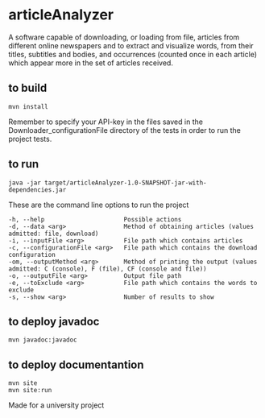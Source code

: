 # articleAnalyzer
A software capable of downloading, or loading from file, articles from different online newspapers and to extract and visualize words, from their titles, subtitles and bodies, and occurrences (counted once in each article) which appear more in the set of articles received.

## to build
    mvn install

Remember to specify your API-key in the files saved in the Downloader_configurationFile directory of the tests in order to run the project tests.

## to run
    java -jar target/articleAnalyzer-1.0-SNAPSHOT-jar-with-dependencies.jar

These are the command line options to run the project

    -h, --help                      Possible actions
    -d, --data <arg>                Method of obtaining articles (values admitted: file, download)
    -i, --inputFile <arg>           File path which contains articles
    -c, --configurationFile <arg>   File path which contains the download configuration
    -om, --outputMethod <arg>       Method of printing the output (values admitted: C (console), F (file), CF (console and file))
    -o, --outputFile <arg>          Output file path
    -e, --toExclude <arg>           File path which contains the words to exclude
    -s, --show <arg>                Number of results to show

## to deploy javadoc
    mvn javadoc:javadoc

## to deploy documentantion
    mvn site
    mvn site:run

Made for a university project
